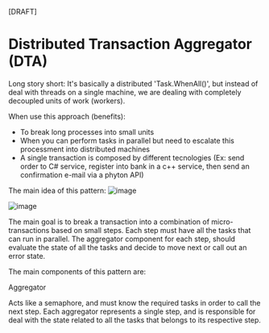 [DRAFT]

# Distributed Transaction Aggregator (DTA)

Long story short: It's basically a distributed 'Task.WhenAll()', but instead of deal with threads on a single machine, we are dealing with completely decoupled units of work (workers).

When use this approach (benefits):
- To break long processes into small units
- When you can perform tasks in parallel but need to escalate this processment into distributed machines
- A single transaction is composed by different tecnologies (Ex: send order to C# service, register into bank in a c++ service, then send an confirmation e-mail via a phyton API)


The main idea of this pattern:
![image](https://user-images.githubusercontent.com/8673745/210102138-99e31d8d-2a08-4d0f-986c-0413e0919fd1.png)

![image](https://user-images.githubusercontent.com/8673745/210102156-5e57986c-4345-45b0-9e54-2e460f8f7006.png)

The main goal is to break a transaction into a combination of micro-transactions based on small steps. Each step must have all the tasks that can run in parallel. The aggregator component for each step, should evaluate the state of all the tasks and decide to move next or call out an error state.

The main components of this pattern are:

Aggregator

Acts like a semaphore, and must know the required tasks in order to call the next step. Each aggregator represents a single step, and is responsible for deal with the state related to all the tasks that belongs to its respective step.




